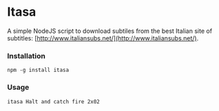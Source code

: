 # Itasa

A simple NodeJS script to download subtiles from the best Italian site of subtitles: [http://www.italiansubs.net/](http://www.italiansubs.net/).

### Installation

```
npm -g install itasa
```

### Usage

```
itasa Halt and catch fire 2x02
```